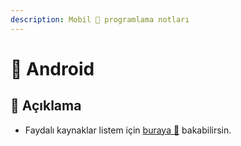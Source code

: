 ```yaml
---
description: Mobil 📱 programlama notları
---
```


# 📱 Android

## 🗽 Açıklama

- Faydalı kaynaklar listem için [buraya 🌟](Kişisel%20Notlar/0%20-%20Faydalı%20Kaynaklar.md) bakabilirsin.

